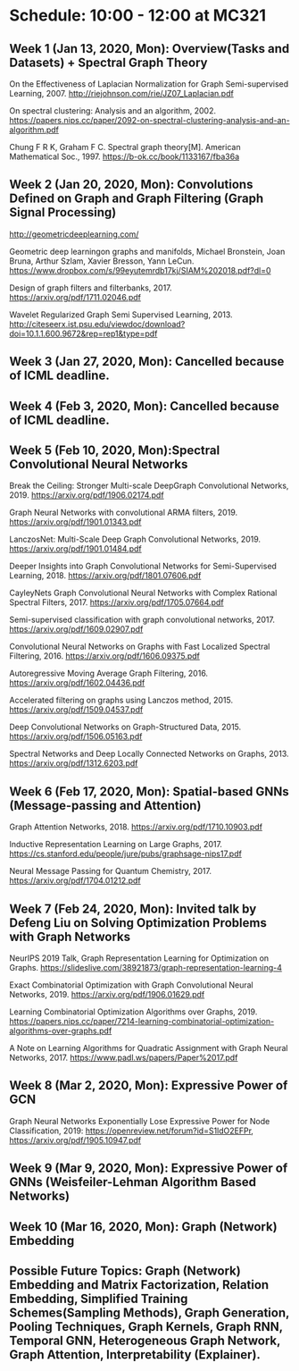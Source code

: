 # Schedule: 10:00 - 12:00 at MC321

## Week 1 (Jan 13, 2020, Mon): Overview(Tasks and Datasets) + Spectral Graph Theory

On the Effectiveness of Laplacian Normalization for Graph Semi-supervised Learning, 2007. http://riejohnson.com/rie/JZ07_Laplacian.pdf

On spectral clustering: Analysis and an algorithm, 2002. https://papers.nips.cc/paper/2092-on-spectral-clustering-analysis-and-an-algorithm.pdf

Chung F R K, Graham F C. Spectral graph theory[M]. American Mathematical Soc., 1997. https://b-ok.cc/book/1133167/fba36a

## Week 2 (Jan 20, 2020, Mon): Convolutions Defined on Graph and Graph Filtering (Graph Signal Processing)

http://geometricdeeplearning.com/

Geometric deep learningon graphs and manifolds, Michael Bronstein, Joan Bruna, Arthur Szlam, Xavier Bresson, Yann LeCun.  https://www.dropbox.com/s/99eyutemrdb17kj/SIAM%202018.pdf?dl=0

Design of graph filters and filterbanks, 2017. https://arxiv.org/pdf/1711.02046.pdf

Wavelet Regularized Graph Semi Supervised Learning, 2013. http://citeseerx.ist.psu.edu/viewdoc/download?doi=10.1.1.600.9672&rep=rep1&type=pdf

## Week 3 (Jan 27, 2020, Mon): Cancelled because of ICML deadline.

## Week 4 (Feb 3, 2020, Mon): Cancelled because of ICML deadline.

## Week 5 (Feb 10, 2020, Mon):Spectral Convolutional Neural Networks

Break the Ceiling: Stronger Multi-scale DeepGraph Convolutional Networks, 2019. https://arxiv.org/pdf/1906.02174.pdf

Graph Neural Networks with convolutional ARMA filters, 2019. https://arxiv.org/pdf/1901.01343.pdf

LanczosNet: Multi-Scale Deep Graph Convolutional Networks, 2019. https://arxiv.org/pdf/1901.01484.pdf

Deeper Insights into Graph Convolutional Networks for Semi-Supervised Learning, 2018. https://arxiv.org/pdf/1801.07606.pdf

CayleyNets Graph Convolutional Neural Networks with Complex Rational Spectral Filters, 2017. https://arxiv.org/pdf/1705.07664.pdf

Semi-supervised classification with graph convolutional networks, 2017. https://arxiv.org/pdf/1609.02907.pdf
 
Convolutional Neural Networks on Graphs with Fast Localized Spectral Filtering, 2016. https://arxiv.org/pdf/1606.09375.pdf
 
Autoregressive Moving Average Graph Filtering, 2016. https://arxiv.org/pdf/1602.04436.pdf

Accelerated filtering on graphs using Lanczos method, 2015. https://arxiv.org/pdf/1509.04537.pdf

Deep Convolutional Networks on Graph-Structured Data, 2015. https://arxiv.org/pdf/1506.05163.pdf

Spectral Networks and Deep Locally Connected Networks on Graphs, 2013. https://arxiv.org/pdf/1312.6203.pdf


## Week 6 (Feb 17, 2020, Mon): Spatial-based GNNs (Message-passing and Attention)

Graph Attention Networks, 2018. https://arxiv.org/pdf/1710.10903.pdf

Inductive Representation Learning on Large Graphs, 2017. https://cs.stanford.edu/people/jure/pubs/graphsage-nips17.pdf

Neural Message Passing for Quantum Chemistry, 2017. https://arxiv.org/pdf/1704.01212.pdf

## Week 7 (Feb 24, 2020, Mon): Invited talk by Defeng Liu on Solving Optimization Problems with Graph Networks

NeurIPS 2019 Talk, Graph Representation Learning for Optimization on Graphs. https://slideslive.com/38921873/graph-representation-learning-4

Exact Combinatorial Optimization with Graph Convolutional Neural Networks, 2019. https://arxiv.org/pdf/1906.01629.pdf

Learning Combinatorial Optimization Algorithms over Graphs, 2019. https://papers.nips.cc/paper/7214-learning-combinatorial-optimization-algorithms-over-graphs.pdf

A Note on Learning Algorithms for Quadratic Assignment with Graph Neural Networks, 2017. https://www.padl.ws/papers/Paper%2017.pdf

## Week 8 (Mar 2, 2020, Mon):  Expressive Power of GCN

Graph Neural Networks Exponentially Lose Expressive Power for Node Classification, 2019: https://openreview.net/forum?id=S1ldO2EFPr, https://arxiv.org/pdf/1905.10947.pdf

## Week 9 (Mar 9, 2020, Mon):  Expressive Power of GNNs (Weisfeiler-Lehman Algorithm Based Networks)

## Week 10 (Mar 16, 2020, Mon): Graph (Network) Embedding

## Possible Future Topics: Graph (Network) Embedding and Matrix Factorization, Relation Embedding, Simplified Training Schemes(Sampling Methods), Graph Generation, Pooling Techniques, Graph Kernels, Graph RNN, Temporal GNN, Heterogeneous Graph Network, Graph Attention, Interpretability (Explainer).

